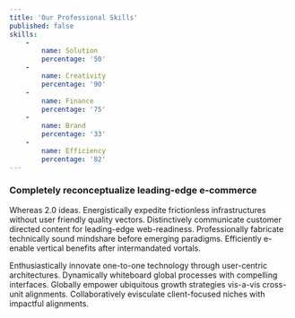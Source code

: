 ```yaml
---
title: 'Our Professional Skills'
published: false
skills:
    -
        name: Solution
        percentage: '50'
    -
        name: Creativity
        percentage: '90'
    -
        name: Finance
        percentage: '75'
    -
        name: Brand
        percentage: '33'
    -
        name: Efficiency
        percentage: '82'
---
```


### Completely reconceptualize leading-edge e-commerce

Whereas 2.0 ideas. Energistically expedite frictionless infrastructures without user friendly quality vectors. Distinctively communicate customer directed content for leading-edge web-readiness. Professionally fabricate technically sound mindshare before emerging paradigms. Efficiently e-enable vertical benefits after intermandated vortals.

Enthusiastically innovate one-to-one technology through user-centric architectures. Dynamically whiteboard global processes with compelling interfaces. Globally empower ubiquitous growth strategies vis-a-vis cross-unit alignments. Collaboratively evisculate client-focused niches with impactful alignments.
